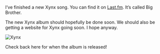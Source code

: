 I’ve finished a new Xynx song. You can find it on [Last.fm](http://www.last.fm/music/Xynx/The+New+Government). It’s called Big Brother.

The new Xynx album should hopefully be done soon. We should also be getting a website for Xynx going soon. I hope anyway.

![](https://i0.wp.com/www.alexseifert.com/news/wp-content/uploads/2008/01/xynx-logo-150x150.jpg?resize=150%2C150 "Xynx")

Check back here for when the album is released!